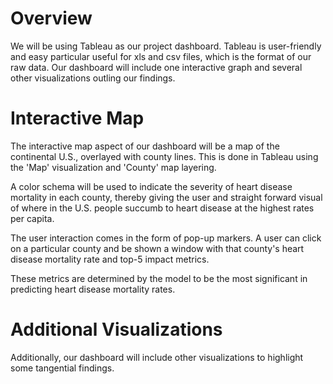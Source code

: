 # Overview
We will be using Tableau as our project dashboard. Tableau is user-friendly and easy particular useful for xls and csv files, which is the format of our raw data. Our dashboard will include one interactive graph and several other visualizations outling our findings.


# Interactive Map
The interactive map aspect of our dashboard will be a map of the continental U.S., overlayed with county lines. This is done in Tableau using the 'Map' visualization and 'County' map layering. 

A color schema will be used to indicate the severity of heart disease mortality in each county, thereby giving the user and straight forward visual of where in the U.S. people succumb to heart disease at the highest rates per capita.

The user interaction comes in the form of pop-up markers. A user can click on a particular county and be shown a window with that county's heart disease mortality rate and top-5 impact metrics.

These metrics are determined by the model to be the most significant in predicting heart disease mortality rates.

# Additional Visualizations

Additionally, our dashboard will include other visualizations to highlight some tangential findings.